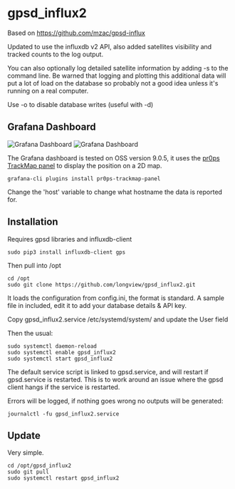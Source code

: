 # gpsd_influx2
Based on https://github.com/mzac/gpsd-influx

Updated to use the influxdb v2 API, also added satellites visibility and tracked counts to the log output.

You can also optionally log detailed satellite information by adding -s to the command line.
Be warned that logging and plotting this additional data will put a lot of load on the database so probably not a good idea unless it's running on a real computer.

Use -o to disable database writes (useful with -d)

## Grafana Dashboard
![Grafana Dashboard](/grafana.png)
![Grafana Dashboard](/grafana2.png)

The Grafana dashboard is tested on OSS version 9.0.5, it uses the [pr0ps TrackMap panel](https://grafana.com/grafana/plugins/pr0ps-trackmap-panel/) to display the position on a 2D map.

```
grafana-cli plugins install pr0ps-trackmap-panel
```

Change the 'host' variable to change what hostname the data is reported for.

## Installation
Requires gpsd libraries and influxdb-client
```
sudo pip3 install influxdb-client gps
```
Then pull into /opt
```
cd /opt
sudo git clone https://github.com/longview/gpsd_influx2.git
```
It loads the configuration from config.ini, the format is standard. A sample file in included, edit it to add your database details & API key.

Copy gpsd_influx2.service /etc/systemd/system/ and update the User field

Then the usual:
```
sudo systemctl daemon-reload
sudo systemctl enable gpsd_influx2
sudo systemctl start gpsd_influx2
```

The default service script is linked to gpsd.service, and will restart if gpsd.service is restarted. This is to work around an issue where the gpsd client hangs if the service is restarted.

Errors will be logged, if nothing goes wrong no outputs will be generated:
```
journalctl -fu gpsd_influx2.service
```

## Update
Very simple.
```
cd /opt/gpsd_influx2
sudo git pull
sudo systemctl restart gpsd_influx2
```
